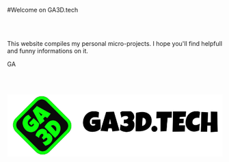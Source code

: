 #Welcome on GA3D.tech

<br>
<br>

This website compiles my personal micro-projects. I hope you'll find helpfull and funny informations on it.

GA

<br>
<br>

![](./post1/LOGO_GA3D_banniere.png)